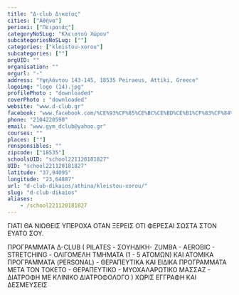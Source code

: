 ```yaml
---
title: "Δ-club Δικαίος"
cities: ["Αθήνα"]
perioxi: ["Πειραιάς"]
categoryNoSLug: "Κλειστού Χώρου"
subcategoriesNoSLug: [""]
categories: ["kleistou-xorou"]
subcategories: [""]
orgUID: ""
organisation: ""
orgurl: "-"
address: "Υψηλάντου 143-145, 18535 Peiraeus, Attiki, Greece"
logoimg: "logo (14).jpg"
profilePhoto : "downloaded"
coverPhoto : "downloaded"
website: "www.d-club.gr"
facebook: "www.facebook.com/%CE%93%CF%85%CE%BC%CE%BD%CE%B1%CF%83%CF%84%CE%AE%CF%81%CE%B9%CE%BF-%CE%94-Club-%CE%94%CE%B9%CE%BA%CE%B1%CE%AF%CE%BF%CF%82/498112743584880"
phone: "2104220590"
email: "www.gym_dclub@yahoo.gr"
courses: ""
places: [""]
rensponsibles: ""
zipcode: ["18535"]
schoolsUID: "school221120181827"
UID: "school221120181827"
latitude: "37,94095"
longitude: "23,64887"
url: "d-club-dikaios/athina/kleistou-xorou/"
slug: "d-club-dikaios"
aliases:
    - /school221120181827
---
```



ΓΙΑΤΙ ΘΑ ΝΙΩΘΕΙΣ ΥΠΕΡΟΧΑ ΟΤΑΝ ΞΕΡΕΙΣ ΟΤΙ ΦΕΡΕΣΑΙ ΣΩΣΤΑ ΣΤΟΝ ΕΥΑΤΟ ΣΟΥ.

ΠΡΟΓΡΑΜΜΑΤΑ Δ-CLUB ( PILATES - ΣΟΥΗΔΙΚΗ- ZUMBA - AEROBIC - STRETCHING - ΟΛΙΓΟΜΕΛΗ ΤΜΗΜΑΤΑ (1 - 5 ΑΤΟΜΩΝ) ΚΑΙ ΑΤΟΜΙΚΑ ΠΡΟΓΡΑΜΜΑΤΑ (PERSONAL) - ΘΕΡΑΠΕΥΤΙΚΑ ΚΑΙ ΕΙΔΙΚΑ ΠΡΟΓΡΑΜΜΑΤΑ ΜΕΤΑ ΤΟΝ ΤΟΚΕΤΟ - ΘΕΡΑΠΕΥΤΙΚΟ - ΜΥΟΧΑΛΑΡΩΤΙΚΟ ΜΑΣΣΑΖ - ΔΙΑΤΡΟΦΗ ΜΕ ΚΛΙΝΙΚΟ ΔΙΑΤΡΟΦΟΛΟΓΟ ) ΧΩΡΙΣ ΕΓΓΡΑΦΗ ΚΑΙ ΔΕΣΜΕΥΣΕΙΣ
